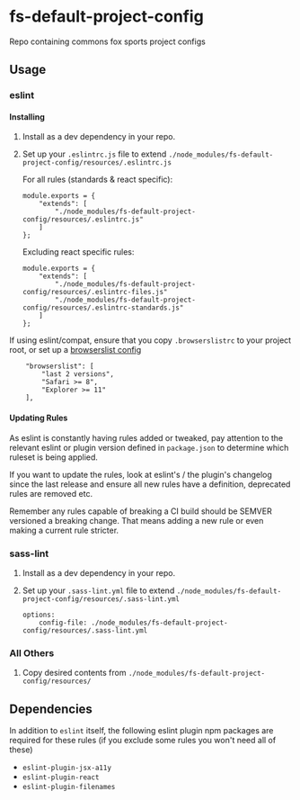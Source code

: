 # fs-default-project-config
Repo containing commons fox sports project configs

## Usage

### eslint

#### Installing
1. Install as a dev dependency in your repo.
2. Set up your `.eslintrc.js` file to extend `./node_modules/fs-default-project-config/resources/.eslintrc.js`

    For all rules (standards & react specific):

    ```
    module.exports = {
        "extends": [
            "./node_modules/fs-default-project-config/resources/.eslintrc.js"
        ]
    };
    ```

    Excluding react specific rules:

    ```
    module.exports = {
        "extends": [
            "./node_modules/fs-default-project-config/resources/.eslintrc-files.js"
            "./node_modules/fs-default-project-config/resources/.eslintrc-standards.js"
        ]
    };
    ```

If using eslint/compat, ensure that you copy `.browserslistrc` to your project root, or set up a [browserslist config](https://github.com/ai/browserslist#config-file)

```
    "browserslist": [
        "last 2 versions",
        "Safari >= 8",
        "Explorer >= 11"
    ],
```

#### Updating Rules
As eslint is constantly having rules added or tweaked, pay attention to the relevant eslint or plugin version defined in `package.json`
to determine which ruleset is being applied.

If you want to update the rules, look at eslint's / the plugin's changelog since the last release and ensure all new rules have a definition, deprecated rules are removed etc.

Remember any rules capable of breaking a CI build should be SEMVER versioned a breaking change. That means adding a new rule or even making a current rule stricter.

### sass-lint
1. Install as a dev dependency in your repo.
2. Set up your `.sass-lint.yml` file to extend `./node_modules/fs-default-project-config/resources/.sass-lint.yml`

    ```
    options:
        config-file: ./node_modules/fs-default-project-config/resources/.sass-lint.yml
    ```

### All Others
1. Copy desired contents from `./node_modules/fs-default-project-config/resources/`

## Dependencies
In addition to `eslint` itself, the following eslint plugin npm packages are required for these rules (if you exclude some rules you won't need all of these)

* `eslint-plugin-jsx-a11y`
* `eslint-plugin-react`
* `eslint-plugin-filenames`

